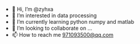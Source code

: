 - 👋 Hi, I’m @zyhxa
- 👀 I’m interested in data processing  
- 🌱 I’m currently learning python numpy and matlab
- 💞️ I’m looking to collaborate on ...
- 📫 How to reach me  971093500@qq.com

<!---
zyhxa/zyhxa is a ✨ special ✨ repository because its `README.md` (this file) appears on your GitHub profile.
You can click the Preview link to take a look at your changes.
--->
